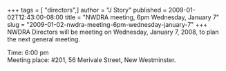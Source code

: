 +++
tags = [ "directors",]
author = "J Story"
published = 2009-01-02T12:43:00-08:00
title = "NWDRA meeting, 6pm Wednesday, January 7"
slug = "2009-01-02-nwdra-meeting-6pm-wednesday-january-7"
+++
NWDRA Directors will be meeting on Wednesday, January 7, 2008, to plan
the next general meeting.  
  
Time: 6:00 pm  
Meeting place: \#201, 56 Merivale Street, New Westminster.
